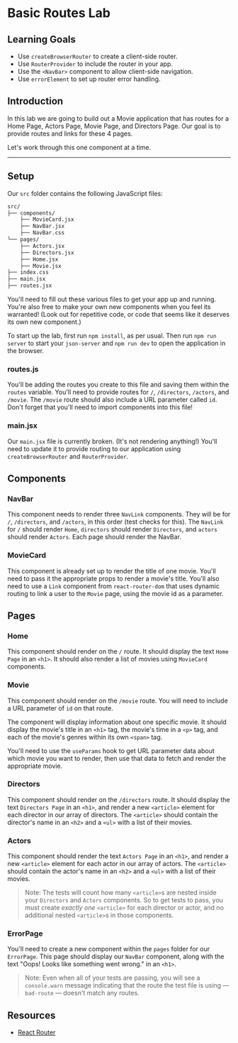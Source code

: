 # Basic Routes Lab

## Learning Goals

- Use `createBrowserRouter` to create a client-side router.
- Use `RouterProvider` to include the router in your app.
- Use the `<NavBar>` component to allow client-side navigation.
- Use `errorElement` to set up router error handling.

## Introduction

In this lab we are going to build out a Movie application that has routes for a
Home Page, Actors Page, Movie Page, and Directors Page. Our goal is to provide
routes and links for these 4 pages.

Let's work through this one component at a time.

---

## Setup

Our `src` folder contains the following JavaScript files:

```txt
src/
├── components/
    ├── MovieCard.jsx
    ├── NavBar.jsx
    ├── NavBar.css
└── pages/
    ├── Actors.jsx
    ├── Directors.jsx
    ├── Home.jsx
    ├── Movie.jsx
├── index.css
├── main.jsx
├── routes.jsx
```

You'll need to fill out these various files to get your app up and running.
You're also free to make your own new components when you feel its warranted!
(Look out for repetitive code, or code that seems like it deserves its own new
component.)

To start up the lab, first run `npm install`, as per usual. Then run `npm run
server` to start your `json-server` and `npm run dev` to open the application in
the browser.

### routes.js

You'll be adding the routes you create to this file and saving them within the
`routes` variable. You'll need to provide routes for `/`, `/directors`,
`/actors`, and `/movie`. The `/movie` route should also include a URL parameter
called `id`. Don't forget that you'll need to import components into this file!

### main.jsx

Our `main.jsx` file is currently broken. (It's not rendering anything!) You'll
need to update it to provide routing to our application using
`createBrowserRouter` and `RouterProvider`.

## Components

### NavBar

This component needs to render three `NavLink` components. They will be for `/`,
`/directors`, and `/actors`, in this order (test checks for this). The `NavLink`
for `/` should render `Home`, `directors` should render `Directors`, and
`actors` should render `Actors`. Each page should render the NavBar.

### MovieCard

This component is already set up to render the title of one movie. You'll need
to pass it the appropriate props to render a movie's title. You'll also need to
use a `Link` component from `react-router-dom` that uses dynamic routing to link
a user to the `Movie` page, using the movie id as a parameter.

## Pages

### Home

This component should render on the `/` route. It should display the text `Home
Page` in an `<h1>`. It should also render a list of movies using `MovieCard`
components.

### Movie

This component should render on the `/movie` route. You will need to include a
URL parameter of `id` on that route.

The component will display information about one specific movie. It should
display the movie's title in an `<h1>` tag, the movie's time in a `<p>` tag, and
each of the movie's genres within its own `<span>` tag.

You'll need to use the `useParams` hook to get URL parameter data about which
movie you want to render, then use that data to fetch and render the appropriate
movie.

### Directors

This component should render on the `/directors` route. It should display the
text `Directors Page` in an `<h1>`, and render a new `<article>` element for
each director in our array of directors. The `<article>` should contain the
director's name in an `<h2>` and a `<ul>` with a list of their movies.

### Actors

This component should render the text `Actors Page` in an `<h1>`, and render a
new `<article>` element for each actor in our array of actors. The `<article>`
should contain the actor's name in an `<h2>` and a `<ul>` with a list of their
movies.

> Note: The tests will count how many `<article>`s are nested inside your
> `Directors` and `Actors` components. So to get tests to pass, you must create
> _exactly one_ `<article>` for each director or actor, and no additional nested
> `<article>`s in those components.

### ErrorPage

You'll need to create a new component within the `pages` folder for our
`ErrorPage`. This page should display our `NavBar` component, along with the
text "Oops! Looks like something went wrong." in an `<h1>`.

> Note: Even when all of your tests are passing, you will see a `console.warn`
> message indicating that the route the test file is using — `bad-route` —
> doesn't match any routes.

## Resources

- [React Router](https://reactrouter.com/en/main)
